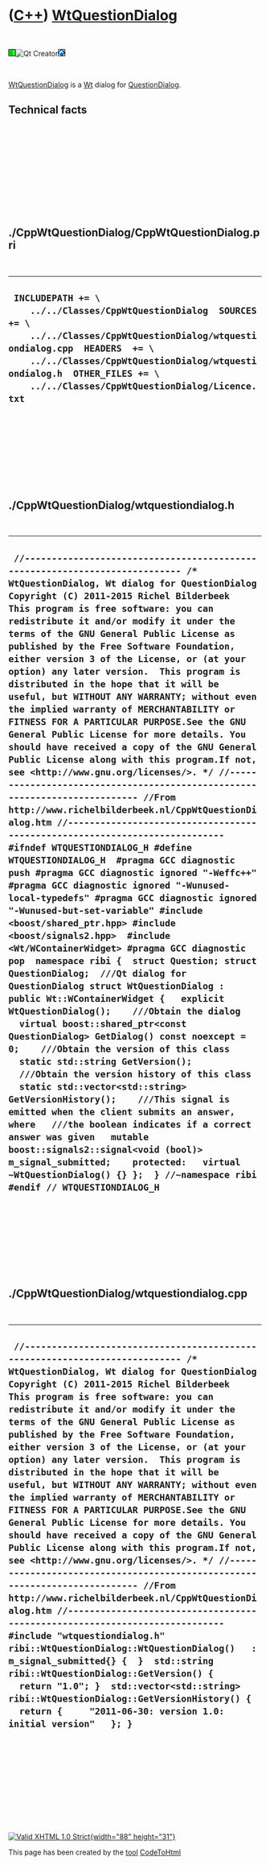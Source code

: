 



 

 

 

 

 

([C++](Cpp.htm)) [WtQuestionDialog](CppWtQuestionDialog.htm)
============================================================

 

![Wt](PicWt.png)![Qt
Creator](PicQtCreator.png)![Lubuntu](PicLubuntu.png)

 

[WtQuestionDialog](CppWtQuestionDialog.htm) is a [Wt](CppWt.htm) dialog
for [QuestionDialog](CppQuestionDialog.htm).

Technical facts
---------------

 

 

 

 

 

 

./CppWtQuestionDialog/CppWtQuestionDialog.pri
---------------------------------------------

 

  --------------------------------------------------------------------------------------------------------------------------------------------------------------------------------------------------------------------------------------------------------------------------------
  ` INCLUDEPATH += \     ../../Classes/CppWtQuestionDialog  SOURCES += \     ../../Classes/CppWtQuestionDialog/wtquestiondialog.cpp  HEADERS  += \     ../../Classes/CppWtQuestionDialog/wtquestiondialog.h  OTHER_FILES += \     ../../Classes/CppWtQuestionDialog/Licence.txt`
  --------------------------------------------------------------------------------------------------------------------------------------------------------------------------------------------------------------------------------------------------------------------------------

 

 

 

 

 

./CppWtQuestionDialog/wtquestiondialog.h
----------------------------------------

 

  ---------------------------------------------------------------------------------------------------------------------------------------------------------------------------------------------------------------------------------------------------------------------------------------------------------------------------------------------------------------------------------------------------------------------------------------------------------------------------------------------------------------------------------------------------------------------------------------------------------------------------------------------------------------------------------------------------------------------------------------------------------------------------------------------------------------------------------------------------------------------------------------------------------------------------------------------------------------------------------------------------------------------------------------------------------------------------------------------------------------------------------------------------------------------------------------------------------------------------------------------------------------------------------------------------------------------------------------------------------------------------------------------------------------------------------------------------------------------------------------------------------------------------------------------------------------------------------------------------------------------------------------------------------------------------------------------------------------------------------------------------------------------------------------------------------------------------------------------------------------------------------------------------------------------------------------------------------------------------------------------------------------------------------------------------------------------------------------------------------------------------------------------------------------------------------------------------------
  ` //--------------------------------------------------------------------------- /* WtQuestionDialog, Wt dialog for QuestionDialog Copyright (C) 2011-2015 Richel Bilderbeek  This program is free software: you can redistribute it and/or modify it under the terms of the GNU General Public License as published by the Free Software Foundation, either version 3 of the License, or (at your option) any later version.  This program is distributed in the hope that it will be useful, but WITHOUT ANY WARRANTY; without even the implied warranty of MERCHANTABILITY or FITNESS FOR A PARTICULAR PURPOSE.See the GNU General Public License for more details. You should have received a copy of the GNU General Public License along with this program.If not, see <http://www.gnu.org/licenses/>. */ //--------------------------------------------------------------------------- //From http://www.richelbilderbeek.nl/CppWtQuestionDialog.htm //--------------------------------------------------------------------------- #ifndef WTQUESTIONDIALOG_H #define WTQUESTIONDIALOG_H  #pragma GCC diagnostic push #pragma GCC diagnostic ignored "-Weffc++" #pragma GCC diagnostic ignored "-Wunused-local-typedefs" #pragma GCC diagnostic ignored "-Wunused-but-set-variable" #include <boost/shared_ptr.hpp> #include <boost/signals2.hpp>  #include <Wt/WContainerWidget> #pragma GCC diagnostic pop  namespace ribi {  struct Question; struct QuestionDialog;  ///Qt dialog for QuestionDialog struct WtQuestionDialog : public Wt::WContainerWidget {   explicit WtQuestionDialog();    ///Obtain the dialog   virtual boost::shared_ptr<const QuestionDialog> GetDialog() const noexcept = 0;    ///Obtain the version of this class   static std::string GetVersion();    ///Obtain the version history of this class   static std::vector<std::string> GetVersionHistory();    ///This signal is emitted when the client submits an answer, where   ///the boolean indicates if a correct answer was given   mutable boost::signals2::signal<void (bool)> m_signal_submitted;    protected:   virtual ~WtQuestionDialog() {} };  } //~namespace ribi  #endif // WTQUESTIONDIALOG_H`
  ---------------------------------------------------------------------------------------------------------------------------------------------------------------------------------------------------------------------------------------------------------------------------------------------------------------------------------------------------------------------------------------------------------------------------------------------------------------------------------------------------------------------------------------------------------------------------------------------------------------------------------------------------------------------------------------------------------------------------------------------------------------------------------------------------------------------------------------------------------------------------------------------------------------------------------------------------------------------------------------------------------------------------------------------------------------------------------------------------------------------------------------------------------------------------------------------------------------------------------------------------------------------------------------------------------------------------------------------------------------------------------------------------------------------------------------------------------------------------------------------------------------------------------------------------------------------------------------------------------------------------------------------------------------------------------------------------------------------------------------------------------------------------------------------------------------------------------------------------------------------------------------------------------------------------------------------------------------------------------------------------------------------------------------------------------------------------------------------------------------------------------------------------------------------------------------------------------

 

 

 

 

 

./CppWtQuestionDialog/wtquestiondialog.cpp
------------------------------------------

 

  -------------------------------------------------------------------------------------------------------------------------------------------------------------------------------------------------------------------------------------------------------------------------------------------------------------------------------------------------------------------------------------------------------------------------------------------------------------------------------------------------------------------------------------------------------------------------------------------------------------------------------------------------------------------------------------------------------------------------------------------------------------------------------------------------------------------------------------------------------------------------------------------------------------------------------------------------------------------------------------------------------------------------------------------------------------------------------------------------------------------------------------------------------------------------------------------------------------------------------------------------------------------------------------------------------------------------------------------------------------------
  ` //--------------------------------------------------------------------------- /* WtQuestionDialog, Wt dialog for QuestionDialog Copyright (C) 2011-2015 Richel Bilderbeek  This program is free software: you can redistribute it and/or modify it under the terms of the GNU General Public License as published by the Free Software Foundation, either version 3 of the License, or (at your option) any later version.  This program is distributed in the hope that it will be useful, but WITHOUT ANY WARRANTY; without even the implied warranty of MERCHANTABILITY or FITNESS FOR A PARTICULAR PURPOSE.See the GNU General Public License for more details. You should have received a copy of the GNU General Public License along with this program.If not, see <http://www.gnu.org/licenses/>. */ //--------------------------------------------------------------------------- //From http://www.richelbilderbeek.nl/CppWtQuestionDialog.htm //--------------------------------------------------------------------------- #include "wtquestiondialog.h"   ribi::WtQuestionDialog::WtQuestionDialog()   : m_signal_submitted{} {  }  std::string ribi::WtQuestionDialog::GetVersion() {   return "1.0"; }  std::vector<std::string> ribi::WtQuestionDialog::GetVersionHistory() {   return {     "2011-06-30: version 1.0: initial version"   }; }`
  -------------------------------------------------------------------------------------------------------------------------------------------------------------------------------------------------------------------------------------------------------------------------------------------------------------------------------------------------------------------------------------------------------------------------------------------------------------------------------------------------------------------------------------------------------------------------------------------------------------------------------------------------------------------------------------------------------------------------------------------------------------------------------------------------------------------------------------------------------------------------------------------------------------------------------------------------------------------------------------------------------------------------------------------------------------------------------------------------------------------------------------------------------------------------------------------------------------------------------------------------------------------------------------------------------------------------------------------------------------------

 

 

 

 

 





 

[![Valid XHTML 1.0 Strict](valid-xhtml10.png){width="88"
height="31"}](http://validator.w3.org/check?uri=referer)

This page has been created by the [tool](Tools.htm)
[CodeToHtml](ToolCodeToHtml.htm)
